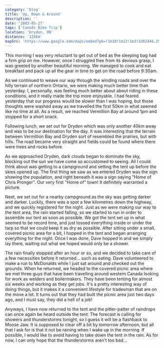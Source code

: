```yaml
---
category: 'blog'
title: 'Up, Down & Around'
description: ''
date: '2003-05-27'
tags: ['Canads Bike Trip']
location: 'Dryden, ON'
distance: '124km'
mapSrc: 'https://www.google.com/maps/embed?pb=!1m18!1m12!1m3!1d82446.29723547946!2d-92.81825653720952!3d49.777662392524114!2m3!1f0!2f0!3f0!3m2!1i1024!2i768!4f13.1!3m3!1m2!1s0x52a2b23236a755a5%3A0x5713e2ceeacba765!2sDryden%2C%20ON!5e0!3m2!1sen!2sca!4v1609174528655!5m2!1sen!2sca'
---
```

This morning I was very reluctant to get out of bed as the sleeping bag had a firm grip on me. However, once I struggled free from its devious grasp, I was greeted by another beautiful morning. We managed to cook and eat breakfast and pack up all the gear in time to get on the road before 9:30am.

As we continued to weave our way through the winding roads and over the hilly terrain of northern Ontario, we were making much better time than yesterday. I, personally, was feeling much better about about riding in these conditions, and it really made the trip more enjoyable. I had feared yesterday that our progress would be slower than I was hoping, but those thoughts were washed away as we travelled the first 50km in what seemed like no time at all. As a result, we reached Vermillion Bay at around 1pm and stopped for a short snack.

Following lunch, we set out for Dryden which was only another 40km away and was to be our destination for the day. It was interesting that the terrain between Vermillion Bay and Dryden sort of resembled the prairies, but with hills. The road became very straight and fields could be found where there were trees and rocks before.

As we approached Dryden, dark clouds began to dominate the sky, blocking out the sun we have come so accustomed to seeing. All I could think about was getting to a campground and setting the tent up before the skies opened up. The first thing we saw as we entered Dryden was the sign showing the population, and right beneath it was a sign saying "Home of Chris Pronger". Our very first "Home of" town! It definitely warranted a picture.

Next, we set out for a nearby campground as the sky was getting darker and darker. Luckily, there was a spot a few kilometres down the highway, and we quickly registered for the night. Just as we were making our way to the tent area, the rain started falling, so we started to run in order to assemble our tent as soon as possible. We got the tent set up in what seemed to be record time, and just tossed everything inside or under the tarp so that we could keep it as dry as possible. After sitting under a small, covered picnic area for a bit, I hopped in the tent and began arranging everything for the night. Once I was done, Dave hopped in and we simply lay there, waiting out what we hoped would only be a shower.

The rain finally stopped after an hour or so, and we decided to take care of a few necessities before it returned... such as eating. Dave volunteered to make a run to McDonalds while I just sat around and checked out the grounds. When he returned, we headed to the covered picnic area where we met three guys that have been travelling around western Canada looking for work as welders and boilermakers. They have been tenting for almost six weeks and working as they get jobs. It's a pretty interesting way of doing things, but it makes it a convenient lifestyle for tradesman that are on the move a lot. It turns out that they had built the picnic area just two days ago, and I must say, they did a hell of a job!

Anyways, I have now returned to the tent and the pitter-patter of raindrops can once again be heard outside the tent. The forecast is calling for showers and thunderstorms tonight, so I guess it will be a flashback to Moose Jaw. It is supposed to clear off a bit by tomorrow afternoon, but all that I ask for is that it not be raining when I wake up in the morning. If possible, I would like to avoid having to take down the tent in the rain. As for now, I can only hope that the thunderstorms aren't too bad...